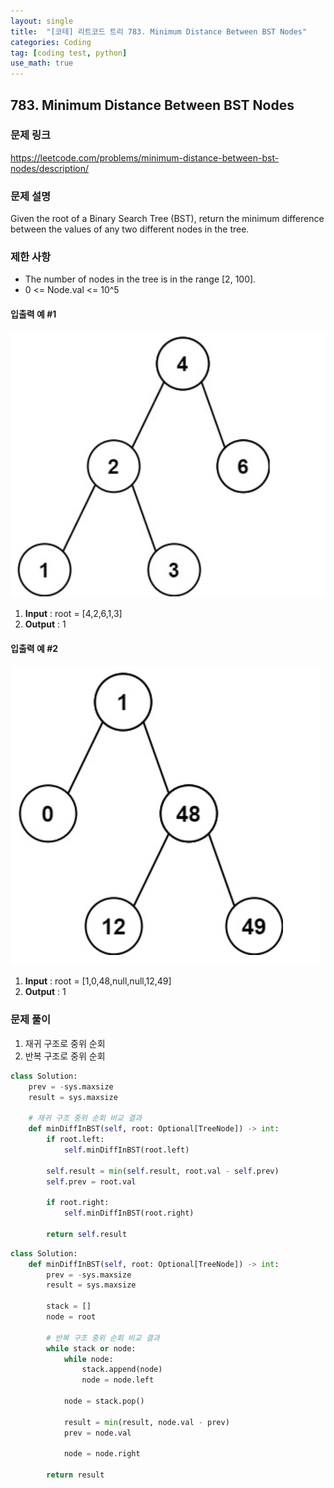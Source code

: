 ```yaml
---
layout: single
title:  "[코테] 리트코드 트리 783. Minimum Distance Between BST Nodes"
categories: Coding
tag: [coding test, python]
use_math: true
---
```


## 783. Minimum Distance Between BST Nodes
### 문제 링크
<https://leetcode.com/problems/minimum-distance-between-bst-nodes/description/>

### 문제 설명
Given the root of a Binary Search Tree (BST), return the minimum difference between the values of any two different nodes in the tree.

### 제한 사항
- The number of nodes in the tree is in the range [2, 100].
- 0 <= Node.val <= 10^5

#### 입출력 예 #1 
![그림1](/images/20240421_11.png)
1. **Input** : root = [4,2,6,1,3]
2. **Output** : 1

#### 입출력 예 #2
![그림2](/images/20240421_12.png)
1. **Input** : root = [1,0,48,null,null,12,49]
2. **Output** : 1

### 문제 풀이
1. 재귀 구조로 중위 순회
2. 반복 구조로 중위 순회

```python
class Solution:
    prev = -sys.maxsize
    result = sys.maxsize

    # 재귀 구조 중위 순회 비교 결과
    def minDiffInBST(self, root: Optional[TreeNode]) -> int:
        if root.left:
            self.minDiffInBST(root.left)

        self.result = min(self.result, root.val - self.prev)
        self.prev = root.val

        if root.right:
            self.minDiffInBST(root.right)

        return self.result
```


```python
class Solution:
    def minDiffInBST(self, root: Optional[TreeNode]) -> int:
        prev = -sys.maxsize
        result = sys.maxsize

        stack = []
        node = root

        # 반복 구조 중위 순회 비교 결과
        while stack or node:
            while node:
                stack.append(node)
                node = node.left

            node = stack.pop()

            result = min(result, node.val - prev)
            prev = node.val

            node = node.right

        return result
```
